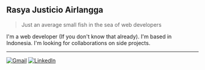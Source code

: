 ## Rasya Justicio Airlangga

> Just an average small fish in the sea of web developers

I'm a web developer (If you don't know that already). I'm based in Indonesia.
I'm looking for collaborations on side projects.

----------

[![Gmail](https://img.shields.io/badge/Gmail-D14836?logo=gmail&logoColor=white)](mailto:rasyajusticio.public@gmail.com)
[![LinkedIn](https://custom-icon-badges.demolab.com/badge/LinkedIn-0A66C2?logo=linkedin-white&logoColor=fff)](https://linkedin.com/in/rasyajusticio)

